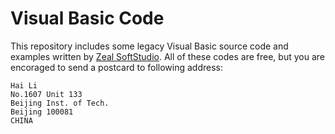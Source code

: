 # Visual Basic Code

This repository includes some legacy Visual Basic source code and examples written by [Zeal SoftStudio](http://www.zealsoftstudio.com). All of these codes are free, but you are encoraged to send a postcard to following address:

```
Hai Li
No.1607 Unit 133
Beijing Inst. of Tech.
Beijing 100081
CHINA
```

